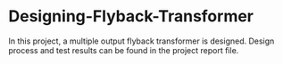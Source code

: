 # Designing-Flyback-Transformer

In this project, a multiple output flyback transformer is designed. Design process and test results can be found in the project report file.
